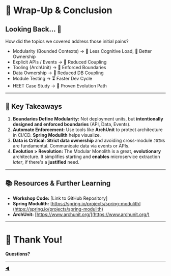 # 🏁 Wrap-Up & Conclusion

## Looking Back... 👀

How did the topics we covered address those initial pains?

* Modularity (Bounded Contexts) → 🤯 Less Cognitive Load, 🤷 Better Ownership
* Explicit APIs / Events → 🔗 Reduced Coupling
* Tooling (ArchUnit) → 🔗 Enforced Boundaries
* Data Ownership → 🔗 Reduced DB Coupling
* Module Testing → ⏳ Faster Dev Cycle
* HEET Case Study → 🌱 Proven Evolution Path

---

## 🔑 Key Takeaways

1.  **Boundaries Define Modularity:** Not deployment units, but **intentionally designed and enforced boundaries** (API, Data, Events).
2.  **Automate Enforcement:** Use tools like **ArchUnit** to protect architecture in CI/CD. **Spring Modulith** helps visualize.
3.  **Data is Critical:** **Strict data ownership** and avoiding cross-module `JOIN`s are fundamental. Communicate data via events or APIs.
4.  **Evolution > Revolution:** The Modular Monolith is a great, **evolutionary** architecture. It simplifies starting and **enables** microservice extraction *later*, if there's a **justified** need.

---

## 📚 Resources & Further Learning

* **Workshop Code:** [Link to GitHub Repository]
* **Spring Modulith:** [https://spring.io/projects/spring-modulith](https://spring.io/projects/spring-modulith)
* **ArchUnit:** [https://www.archunit.org/](https://www.archunit.org/)

---

# 🙏 Thank You!

**Questions?**

---

<div>
    <a href="15-evolution-conway.md">◀️</a>
</div>